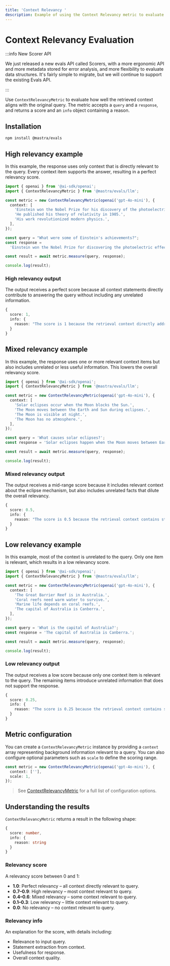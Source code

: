 ```yaml
---
title: 'Context Relevancy '
description: Example of using the Context Relevancy metric to evaluate how relevant context information is to a query.
---
```


# Context Relevancy Evaluation

:::info New Scorer API

We just released a new evals API called Scorers, with a more ergonomic API and more metadata stored for error analysis, and more flexibility to evaluate data structures. It's fairly simple to migrate, but we will continue to support the existing Evals API.

:::

Use `ContextRelevancyMetric` to evaluate how well the retrieved context aligns with the original query. The metric accepts a `query` and a `response`, and returns a score and an `info` object containing a reason.

## Installation

```bash copy
npm install @mastra/evals
```

## High relevancy example

In this example, the response uses only context that is directly relevant to the query. Every context item supports the answer, resulting in a perfect relevancy score.

```typescript filename="src/example-high-context-relevancy.ts" showLineNumbers copy
import { openai } from '@ai-sdk/openai';
import { ContextRelevancyMetric } from '@mastra/evals/llm';

const metric = new ContextRelevancyMetric(openai('gpt-4o-mini'), {
  context: [
    'Einstein won the Nobel Prize for his discovery of the photoelectric effect.',
    'He published his theory of relativity in 1905.',
    'His work revolutionized modern physics.',
  ],
});

const query = "What were some of Einstein's achievements?";
const response =
  'Einstein won the Nobel Prize for discovering the photoelectric effect and published his groundbreaking theory of relativity.';

const result = await metric.measure(query, response);

console.log(result);
```

### High relevancy output

The output receives a perfect score because all context statements directly contribute to answering the query without including any unrelated information.

```typescript
{
  score: 1,
  info: {
    reason: "The score is 1 because the retrieval context directly addresses the input by highlighting Einstein's significant achievements, making it entirely relevant."
  }
}
```

## Mixed relevancy example

In this example, the response uses one or more relevant context items but also includes unrelated or less useful information. This lowers the overall relevancy score.

```typescript filename="src/example-mixed-context-relevancy.ts" showLineNumbers copy
import { openai } from '@ai-sdk/openai';
import { ContextRelevancyMetric } from '@mastra/evals/llm';

const metric = new ContextRelevancyMetric(openai('gpt-4o-mini'), {
  context: [
    'Solar eclipses occur when the Moon blocks the Sun.',
    'The Moon moves between the Earth and Sun during eclipses.',
    'The Moon is visible at night.',
    'The Moon has no atmosphere.',
  ],
});

const query = 'What causes solar eclipses?';
const response = 'Solar eclipses happen when the Moon moves between Earth and the Sun, blocking sunlight.';

const result = await metric.measure(query, response);

console.log(result);
```

### Mixed relevancy output

The output receives a mid-range score because it includes relevant context about the eclipse mechanism, but also includes unrelated facts that dilute the overall relevancy.

```typescript
{
  score: 0.5,
  info: {
    reason: "The score is 0.5 because the retrieval context contains statements that are irrelevant to the input, such as 'The Moon is visible at night' and 'The Moon has no atmosphere', which do not explain the causes of solar eclipses. This lack of relevant information significantly lowers the contextual relevancy score."
  }
}
```

## Low relevancy example

In this example, most of the context is unrelated to the query. Only one item is relevant, which results in a low relevancy score.

```typescript filename="src/example-low-context-relevancy.ts" showLineNumbers copy
import { openai } from '@ai-sdk/openai';
import { ContextRelevancyMetric } from '@mastra/evals/llm';

const metric = new ContextRelevancyMetric(openai('gpt-4o-mini'), {
  context: [
    'The Great Barrier Reef is in Australia.',
    'Coral reefs need warm water to survive.',
    'Marine life depends on coral reefs.',
    'The capital of Australia is Canberra.',
  ],
});

const query = 'What is the capital of Australia?';
const response = 'The capital of Australia is Canberra.';

const result = await metric.measure(query, response);

console.log(result);
```

### Low relevancy output

The output receives a low score because only one context item is relevant to the query. The remaining items introduce unrelated information that does not support the response.

```typescript
{
  score: 0.25,
  info: {
    reason: "The score is 0.25 because the retrieval context contains statements that are completely irrelevant to the input question about the capital of Australia. For instance, 'The Great Barrier Reef is in Australia' and 'Coral reefs need warm water to survive' do not provide any geographical or political information related to the capital, thus failing to address the inquiry."
  }
}
```

## Metric configuration

You can create a `ContextRelevancyMetric` instance by providing a `context` array representing background information relevant to a query. You can also configure optional parameters such as `scale` to define the scoring range.

```typescript showLineNumbers copy
const metric = new ContextRelevancyMetric(openai('gpt-4o-mini'), {
  context: [''],
  scale: 1,
});
```

> See [ContextRelevancyMetric](/reference/evals/context-relevancy) for a full list of configuration options.

## Understanding the results

`ContextRelevancyMetric` returns a result in the following shape:

```typescript
{
  score: number,
  info: {
    reason: string
  }
}
```

### Relevancy score

A relevancy score between 0 and 1:

- **1.0**: Perfect relevancy – all context directly relevant to query.
- **0.7–0.9**: High relevancy – most context relevant to query.
- **0.4–0.6**: Mixed relevancy – some context relevant to query.
- **0.1–0.3**: Low relevancy – little context relevant to query.
- **0.0**: No relevancy – no context relevant to query.

### Relevancy info

An explanation for the score, with details including:

- Relevance to input query.
- Statement extraction from context.
- Usefulness for response.
- Overall context quality.

<GithubLink
  outdated={true}
  marginTop='mt-16'
  link="https://github.com/mastra-ai/mastra/blob/main/examples/basics/evals/context-relevancy"
/>
